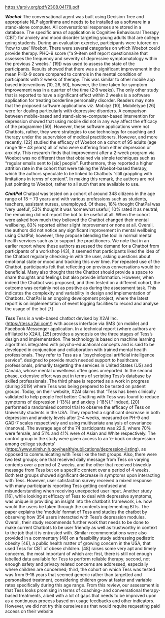 https://arxiv.org/pdf/2308.04178.pdf

***Woebot***
The conversational agent was built using Decision Tree and appropriate NLP algorithms and needs to be installed as a software in a stand-alone computer. All conversational responses are stored in a database. The specific area of application is Cognitive Behavioural Therapy (CBT) for anxiety and mood disorder targeting young adults that are college going students. During an evaluation exercise, participants were tutored on ‘how to use’ Woebot. There were several categories on which Woebot could provide therapy. PHQ-9 score (“a 9-item self report questionnaire that assesses the frequency and severity of depressive symptomatology within the previous 2 weeks.” [19]) was used to assess the state of the participants. Results showed that there was a significant improvement in the mean PHQ-9 score compared to controls in the mental condition of participants with 2 weeks of therapy. This was similar to other mobile app based interventions [10, 26, 50], however, the time taken for symptom improvement was in a quarter of the time (2:8 weeks). The only other study that is reported to have a significant effect within 2 weeks is a software application for treating borderline personality disorder. Readers may note that the proposed software applications viz. Mobilyz [10], Mobiletype [26] were for dealing particularly with depressive disorders. A comparison between mobile-based and stand-alone-computer-based intervention for depression showed that using mobile did not in any way affect the efficacy of the programme [50]. However, these software applications were not Chatbots, rather, they were strategies to use technology for coaching and therapy under the supervision of medical practitioners. However, and more recently, [22] studied the efficacy of Woebot on a cohort of 95 adults (age range 19 – 43 years) all of who were suffering from either depression or anxiety. This research finds that improvement after a 2-week program via Woebot was no different than that obtained via simple techniques such as “regular emails sent to [sic] people”. Furthermore, they reported a higher attrition rate in the cohort that were taking the Woebot-based therapy, which the authors speculate to be linked to Chatbots “still grappling with limitations in terms of content”. In making this remark, the authors are not just pointing to Woebot, rather to all such that are available to use.

***ChatPal***
Chatpal was tested on a cohort of around 348 citizens in the age
range of 18 − 73 years and with various professions such as students, teachers, assistant nurses, unemployed. Of these, 18% thought ChatPal was ‘very useful’, 53% thought it was ‘somewhat useful’, 10% rated it as neutral; the remaining did not report the bot to be useful at all. When the cohort were asked how much they believed the Chatbot changed their mental wellbeing, 83% reported either slight improvement or none at all. Overall, the authors did not notice any significant improvement in mental wellbeing using ChatPal; however, they propose blending the tool in normal mental health services such as to support the practitioners. We note that in an earlier report where these authors assessed the demand for a Chatbot from participants of a workshop [43], it seemed that participants liked the idea of the Chatbot regularly checking-in with the user, asking questions about emotional state or mood and tracking this over time. For repeated use of the Chatbot, participants felt that reflecting on previous conversations would be beneficial. Many also thought that the Chatbot should provide a space to share thoughts and feelings but also provide information. However, when indeed the Chatbot was proposed, and then tested on a different cohort, the outcome was certainly not as positive as during the assessment task. This indicates the complexity and variability in design and implementation of Chatbots. ChatPal is an ongoing development project, where the latest report is on implementation of event logging facilities to record and analyse the usage of the bot [7]

***Tess***
Tess is a web-based chatbot devised by X2AI Inc. (https://tess.x2ai.com/)
with access interface via SMS (on mobile) and Facebook Messenger application.
In a technical report (where authors are affiliated to X2AI), [25] provides a
synopsis on the three stages of Tess’s design and implementation. The
technology is based on machine learning algorithms integrated with
psycho-educational concepts and is said to be developed in conjunction and
collaboration with trained mental health professionals. They refer to Tess as a
“psychological artificial intelligence service”, designed to provide much needed
support to healthcare professionals, primarily targetting the services in United
States (US) and Canada, whose mental unwellness often goes unreported. In the second phase, extensive effort was put in terms of scripting Tess’s database by skilled professionals. The third phase is reported as a work in progress (during 2019) where Tess was being prepared to be tested on patient groups.
Today, on their website, X2AI claims that “Tess has been clinically validated to
help people feel better: Chatting with Tess was found to reduce symptoms of
depression (-13%) and anxiety (-18%).” Indeed, [20] performed a randomised
control trial to observe the efficacy of Tess on University students in the USA.
They reported a significant decrease in both depression and anxiety levels after
2–4 weeks, measured on PH-9 and GAD-7 scales respectively and using
multivariate analysis of covariance (manova). The average age of the 74
participants was 22.9, where 70% were female, and 51% and 41% were of Asian
and White respectively. The control group in the study were given access to an
‘e-book on depression among college students’
(https://www.nimh.nih.gov/health/publications/depression-listing), as
opposed to communicating with Tess like the test groups. Also, there were two
test groups; one that received daily message from Tess on varying contents over a period of 2 weeks, and the other that received biweekly message from Tess but on a specific content over a period of 4 weeks. Both test groups showed significant decrease in symptoms upon interacting with Tess. However, user satisfaction survey received a mixed response with many participants reporting Tess getting confused and misunderstanding when receiving unexpected user input.
Another study [16], while looking at efficacy of Tess to deal with depressive
symptoms, was unique in providing an insight into the chatbot’s framework, i.e.
how would the users be taken through the contents implementing BITs. The
paper explains the ‘module’ format of Tess and studies the chatbot by observing how 354 users interacted with Tess’s depression modules. Overall, their study recommends further work that needs to be done to make current Chatbots to be user friendly as well as trustworthy in context to the job that it is entrusted with.
Similar recommendations were also provided in a commentary [48] on a
feasibility study addressing pediatric obesity [46], a public health matter of
growing concern in the USA, that used Tess for CBT of obese children. [48]
raises some very apt and timely concerns, the most important of which are: first, there is still not enough labelled data available for Tess to perform reliable
therapy; second, not enough safety and privacy related concerns are addressed, especially where children are concerned; third, the cohort on which Tess was tested was from 9-18 years that seemed generic rather than targetted and personalised treatment, considering children grow at faster and variable rates specifically during this age range.
From this review, our assessment is that Tess looks promising in terms of
coaching- and conversational therapy-based treatments, albeit with a lot of gaps that needs to be improved upon as a continuous process based on usage
feedbacks and other indicators. However, we did not try this ourselves as that
would require requesting paid access on their website